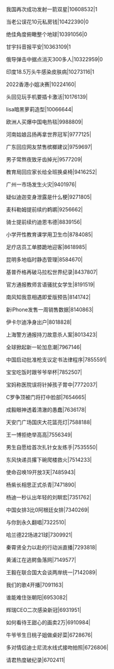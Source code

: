 我国再次成功发射一箭双星|10608532|1

当老公误花10元私房钱|10422390|0

绝佳角度俯瞰整个地球|10391056|0

甘宇抖音报平安|10363109|1

俄导弹击中据点消灭300多人|10322959|0

印度18.5万头牛感染皮肤病|10273116|1

2022香港小姐决赛|10224160|

头回见玩手机要插卡激活|10176139|

lisa暗黑萝莉造型|10066644|

欧洲人买爆中国电热毯|9988809|

河南姑娘吕扬再拿世界冠军|9777125|

广东回应网友禁售槟榔建议|9759697|

男子常熬夜致牙齿掉光|9577209|

教育局回应家长给全班换桌椅|9416252|

广州一市场发生火灾|9401976|

疑似迪迦变身泄露是什么梗|9271805|

麦科勒姆提前续约鹈鹕|9256662|

骑士提前续约迪恩韦德|8839156|

小学开性教育课学用卫生巾|8784085|

足疗店员工单膝跪地迎客|8618985|

昆明多地临时静态管理|8584670|

基普乔格再破马拉松世界纪录|8437807|

官方通报教师言语骚扰女学生|8191519|

南风知我意相遇即爱版预告|8141742|

新iPhone发售一周销售数据|8140863|

伊卡尔迪净身出户|8018828|

上海警方通报持刀故意杀人案|8013423|

全球掀起新一轮加息潮|7967146|

中国启动批准枪支议定书法律程序|7855591|

宝宝吃饭时跟爷爷举杯|7852507|

宝妈称医院误将针掉孩子胃中|7772037|

C罗争顶被门将打中脸部|7654665|

成毅眼神透着清澈的愚蠢|7636178|

天安门广场国庆大花篮亮灯|7588188|

王一博拒绝举高高|7556349|

男生自愿给首次扎针女友练手|7535550|

东风快递员撂下碗爬楼救火|7514233|

使命召唤19开放3天|7485943|

杨紫长相思正式杀青|7471890|

杨迪一秒认出年轻的刘畊宏|7351762|

中国女排3比0阿根廷女排|7340269|

与你到永久翻唱|7322510|

哈兰德22场进21球|7309921|

秦霄贤全力以赴的行动派直播|7293818|

黄浦江在逃鳄鱼落网|7149577|

王毅在联合国大会谈两岸统一|7142089|

我们的歌4开播|7091163|

谁能难住张朝阳|6953082|

辉瑞CEO二次感染新冠|6931951|

如何看待王甜心的画卖2万|6910984|

牛爷爷生日桃子姐做桌好菜|6728676|

多对情侣迪士尼流水线式接吻拍照|6726806|

请君热度破纪录|6702411|

